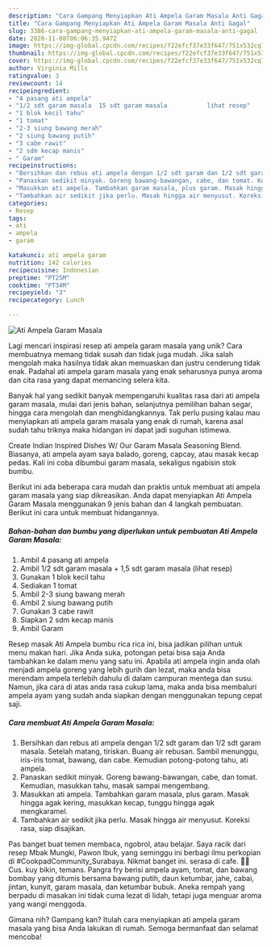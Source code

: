 ```yaml
---
description: "Cara Gampang Menyiapkan Ati Ampela Garam Masala Anti Gagal"
title: "Cara Gampang Menyiapkan Ati Ampela Garam Masala Anti Gagal"
slug: 3386-cara-gampang-menyiapkan-ati-ampela-garam-masala-anti-gagal
date: 2020-11-08T06:06:35.947Z
image: https://img-global.cpcdn.com/recipes/f22efcf37e33f647/751x532cq70/ati-ampela-garam-masala-foto-resep-utama.jpg
thumbnail: https://img-global.cpcdn.com/recipes/f22efcf37e33f647/751x532cq70/ati-ampela-garam-masala-foto-resep-utama.jpg
cover: https://img-global.cpcdn.com/recipes/f22efcf37e33f647/751x532cq70/ati-ampela-garam-masala-foto-resep-utama.jpg
author: Virginia Mills
ratingvalue: 3
reviewcount: 14
recipeingredient:
- "4 pasang ati ampela"
- "1/2 sdt garam masala  15 sdt garam masala           lihat resep"
- "1 blok kecil tahu"
- "1 tomat"
- "2-3 siung bawang merah"
- "2 siung bawang putih"
- "3 cabe rawit"
- "2 sdm kecap manis"
- " Garam"
recipeinstructions:
- "Bersihkan dan rebus ati ampela dengan 1/2 sdt garam dan 1/2 sdt garam masala. Setelah matang, tiriskan. Buang air rebusan. Sambil menunggu, iris-iris tomat, bawang, dan cabe. Kemudian potong-potong tahu, ati ampela."
- "Panaskan sedikit minyak. Goreng bawang-bawangan, cabe, dan tomat. Kemudian, masukkan tahu, masak sampai mengembang."
- "Masukkan ati ampela. Tambahkan garam masala, plus garam. Masak hingga agak kering, masukkan kecap, tunggu hingga agak mengkaramel."
- "Tambahkan air sedikit jika perlu. Masak hingga air menyusut. Koreksi rasa, siap disajikan."
categories:
- Resep
tags:
- ati
- ampela
- garam

katakunci: ati ampela garam 
nutrition: 142 calories
recipecuisine: Indonesian
preptime: "PT25M"
cooktime: "PT34M"
recipeyield: "3"
recipecategory: Lunch

---
```



![Ati Ampela Garam Masala](https://img-global.cpcdn.com/recipes/f22efcf37e33f647/751x532cq70/ati-ampela-garam-masala-foto-resep-utama.jpg)

Lagi mencari inspirasi resep ati ampela garam masala yang unik? Cara membuatnya memang tidak susah dan tidak juga mudah. Jika salah mengolah maka hasilnya tidak akan memuaskan dan justru cenderung tidak enak. Padahal ati ampela garam masala yang enak seharusnya punya aroma dan cita rasa yang dapat memancing selera kita.

Banyak hal yang sedikit banyak mempengaruhi kualitas rasa dari ati ampela garam masala, mulai dari jenis bahan, selanjutnya pemilihan bahan segar, hingga cara mengolah dan menghidangkannya. Tak perlu pusing kalau mau menyiapkan ati ampela garam masala yang enak di rumah, karena asal sudah tahu triknya maka hidangan ini dapat jadi suguhan istimewa.

Create Indian Inspired Dishes W/ Our Garam Masala Seasoning Blend. Biasanya, ati ampela ayam saya balado, goreng, capcay, atau masak kecap pedas. Kali ini coba dibumbui garam masala, sekaligus ngabisin stok bumbu.


Berikut ini ada beberapa cara mudah dan praktis untuk membuat ati ampela garam masala yang siap dikreasikan. Anda dapat menyiapkan Ati Ampela Garam Masala menggunakan 9 jenis bahan dan 4 langkah pembuatan. Berikut ini cara untuk membuat hidangannya.

<!--inarticleads1-->

##### Bahan-bahan dan bumbu yang diperlukan untuk pembuatan Ati Ampela Garam Masala:

1. Ambil 4 pasang ati ampela
1. Ambil 1/2 sdt garam masala + 1,5 sdt garam masala           (lihat resep)
1. Gunakan 1 blok kecil tahu
1. Sediakan 1 tomat
1. Ambil 2-3 siung bawang merah
1. Ambil 2 siung bawang putih
1. Gunakan 3 cabe rawit
1. Siapkan 2 sdm kecap manis
1. Ambil  Garam


Resep masak Ati Ampela bumbu rica rica ini, bisa jadikan pilihan untuk menu makan hari. Jika Anda suka, potongan petai bisa saja Anda tambahkan ke dalam menu yang satu ini. Apabila ati ampela ingin anda olah menjadi ampela goreng yang lebih gurih dan lezat, maka anda bisa merendam ampela terlebih dahulu di dalam campuran mentega dan susu. Namun, jika cara di atas anda rasa cukup lama, maka anda bisa membaluri ampela ayam yang sudah anda siapkan dengan menggunakan tepung cepat saji. 

<!--inarticleads2-->

##### Cara membuat Ati Ampela Garam Masala:

1. Bersihkan dan rebus ati ampela dengan 1/2 sdt garam dan 1/2 sdt garam masala. Setelah matang, tiriskan. Buang air rebusan. Sambil menunggu, iris-iris tomat, bawang, dan cabe. Kemudian potong-potong tahu, ati ampela.
1. Panaskan sedikit minyak. Goreng bawang-bawangan, cabe, dan tomat. Kemudian, masukkan tahu, masak sampai mengembang.
1. Masukkan ati ampela. Tambahkan garam masala, plus garam. Masak hingga agak kering, masukkan kecap, tunggu hingga agak mengkaramel.
1. Tambahkan air sedikit jika perlu. Masak hingga air menyusut. Koreksi rasa, siap disajikan.


Pas banget buat temen membaca, ngobrol, atau belajar. Saya racik dari resep Mbak Mungki, Pawon Ibuk, yang seminggu ini berbagi ilmu perkopian di #CookpadCommunity_Surabaya. Nikmat banget ini. serasa di cafe. 💖😋 Cus. kuy bikin, temans. Pangra fry berisi ampela ayam, tomat, dan bawang bombay yang ditumis bersama bawang putih, daun ketumbar, jahe, cabai, jintan, kunyit, garam masala, dan ketumbar bubuk. Aneka rempah yang berpadu di masakan ini tidak cuma lezat di lidah, tetapi juga menguar aroma yang wangi menggoda. 

Gimana nih? Gampang kan? Itulah cara menyiapkan ati ampela garam masala yang bisa Anda lakukan di rumah. Semoga bermanfaat dan selamat mencoba!
